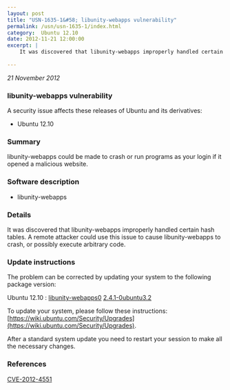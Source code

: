 ```yaml
---
layout: post
title: "USN-1635-1&#58; libunity-webapps vulnerability"
permalink: /usn/usn-1635-1/index.html
category:  Ubuntu 12.10
date: 2012-11-21 12:00:00
excerpt: |
    It was discovered that libunity-webapps improperly handled certain hash tables. A remote attacker could use this issue to cause libunity-webapps to crash, or possibly execute arbitrary code. 
    
--- 
```

 
 

*21 November 2012*

### libunity-webapps vulnerability

A security issue affects these releases of Ubuntu and its derivatives:

* Ubuntu 12.10

### Summary

libunity-webapps could be made to crash or run programs as your login if it opened a malicious website.

### Software description

* libunity-webapps 

### Details

It was discovered that libunity-webapps improperly handled certain hash tables. A remote attacker could use this issue to cause libunity-webapps to crash, or possibly execute arbitrary code. 

### Update instructions

The problem can be corrected by updating your system to the following package version:

Ubuntu 12.10
 : [libunity-webapps0](https://launchpad.net/ubuntu/+source/libunity-webapps) <span> [2.4.1-0ubuntu3.2](https://launchpad.net/ubuntu/+source/libunity-webapps/2.4.1-0ubuntu3.2) </span> 

To update your system, please follow these instructions: [https://wiki.ubuntu.com/Security/Upgrades](https://wiki.ubuntu.com/Security/Upgrades).

After a standard system update you need to restart your session to make all the necessary changes. 

### References

 
 [CVE-2012-4551](http://people.ubuntu.com/~ubuntu-security/cve/CVE-2012-4551)
 

